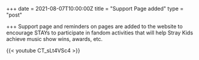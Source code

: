 +++
date = 2021-08-07T10:00:00Z
title = "Support Page added"
type = "post"

+++
Support page and reminders on pages are added to the website to encourage STAYs to participate in fandom activities that will help Stray Kids achieve music show wins, awards, etc.

{{< youtube CT_sLt4VSc4 >}}